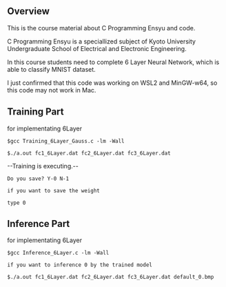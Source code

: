 ## Overview
This is the course material about C Programming Ensyu and code.

C Programming Ensyu is a speciallized subject of Kyoto University Undergraduate School of Electrical and Electronic Engineering.

In this course students need to complete 6 Layer Neural Network, which is able to classify MNIST dataset.

I just confirmed that this code was working on WSL2 and MinGW-w64, so this code may not work in Mac.

## Training Part
for implementating 6Layer

```
$gcc Training_6Layer_Gauss.c -lm -Wall

$./a.out fc1_6Layer.dat fc2_6Layer.dat fc3_6Layer.dat
```

--Training is executing.--

```
Do you save? Y-0 N-1

if you want to save the weight

type 0
```

## Inference Part
for implementating 6Layer

```
$gcc Inference_6Layer.c -lm -Wall

if you want to inference 0 by the trained model

$./a.out fc1_6Layer.dat fc2_6Layer.dat fc3_6Layer.dat default_0.bmp
```
